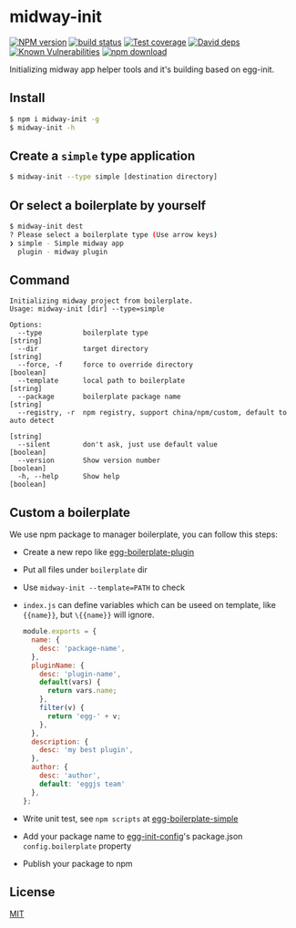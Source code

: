 midway-init
=======

[![NPM version][npm-image]][npm-url]
[![build status][travis-image]][travis-url]
[![Test coverage][codecov-image]][codecov-url]
[![David deps][david-image]][david-url]
[![Known Vulnerabilities][snyk-image]][snyk-url]
[![npm download][download-image]][download-url]

[npm-image]: https://img.shields.io/npm/v/egg-init.svg?style=flat-square
[npm-url]: https://npmjs.org/package/egg-init
[travis-image]: https://img.shields.io/travis/eggjs/egg-init.svg?style=flat-square
[travis-url]: https://travis-ci.org/eggjs/egg-init
[codecov-image]: https://codecov.io/gh/eggjs/egg-init/branch/master/graph/badge.svg
[codecov-url]: https://codecov.io/gh/eggjs/egg-init
[david-image]: https://img.shields.io/david/eggjs/egg-init.svg?style=flat-square
[david-url]: https://david-dm.org/eggjs/egg-init
[snyk-image]: https://snyk.io/test/npm/egg-init/badge.svg?style=flat-square
[snyk-url]: https://snyk.io/test/npm/egg-init
[download-image]: https://img.shields.io/npm/dm/egg-init.svg?style=flat-square
[download-url]: https://npmjs.org/package/egg-init

Initializing midway app helper tools and it's building based on egg-init.

## Install

```bash
$ npm i midway-init -g
$ midway-init -h
```

## Create a `simple` type application

```bash
$ midway-init --type simple [destination directory]
```

## Or select a boilerplate by yourself

```bash
$ midway-init dest
? Please select a boilerplate type (Use arrow keys)
❯ simple - Simple midway app
  plugin - midway plugin
```

## Command

```
Initializing midway project from boilerplate.
Usage: midway-init [dir] --type=simple

Options:
  --type          boilerplate type                                      [string]
  --dir           target directory                                      [string]
  --force, -f     force to override directory                          [boolean]
  --template      local path to boilerplate                             [string]
  --package       boilerplate package name                              [string]
  --registry, -r  npm registry, support china/npm/custom, default to auto detect
                                                                        [string]
  --silent        don't ask, just use default value                    [boolean]
  --version       Show version number                                  [boolean]
  -h, --help      Show help                                            [boolean]
```

## Custom a boilerplate

We use npm package to manager boilerplate, you can follow this steps:

- Create a new repo like [egg-boilerplate-plugin](https://github.com/eggjs/egg-boilerplate-plugin)
- Put all files under `boilerplate` dir
- Use `midway-init --template=PATH` to check
- `index.js` can define variables which can be useed on template, like `{{name}}`, but `\{{name}}` will ignore.

    ```js
    module.exports = {
      name: {
        desc: 'package-name',
      },
      pluginName: {
        desc: 'plugin-name',
        default(vars) {
          return vars.name;
        },
        filter(v) {
          return 'egg-' + v;
        },
      },
      description: {
        desc: 'my best plugin',
      },
      author: {
        desc: 'author',
        default: 'eggjs team'
      },
    };
    ```
- Write unit test, see `npm scripts` at [egg-boilerplate-simple](https://github.com/eggjs/egg-boilerplate-simple/blob/master/package.json#L5)
- Add your package name to [egg-init-config](https://github.com/eggjs/egg-init-config)'s package.json `config.boilerplate` property
- Publish your package to npm

## License

[MIT](LICENSE)
